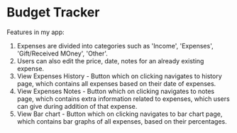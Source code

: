 # Budget Tracker

Features in my app:
1) Expenses are divided into categories such as 'Income', 'Expenses', 'Gift/Received MOney', 'Other'.
2) Users can also edit the price, date, notes for an already existing expense.
3) View Expenses History - Button which on clicking navigates to history page, which contains all expenses based on their date of expenses.
4) View Expenses Notes - Button which on clicking navigates to notes page, which contains extra information related to expenses, which users can give during addition of that expense.
5) View Bar chart - Button which on clicking navigates to bar chart page, which contains bar graphs of all expenses, based on their percentages.

